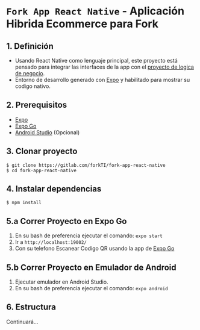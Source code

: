 # `Fork App React Native` - Aplicación Hibrida Ecommerce para Fork

## 1. Definición

- Usando React Native como lenguaje principal, este proyecto está pensado para integrar las interfaces de la app con el [proyecto de logica de negocio](https://gitlab.com/forkTI/fork-bussiness-library). 
- Entorno de desarrollo generado con [Expo](https://docs.expo.dev/) y habilitado para mostrar su codigo nativo.

## 2. Prerequisitos
- [Expo](https://reactnative.dev/docs/environment-setup)
- [Expo Go](https://expo.dev/client)
- [Android Studio](https://developer.android.com/studio?hl=es-419) (Opcional)

## 3. Clonar proyecto
```
$ git clone https://gitlab.com/forkTI/fork-app-react-native
$ cd fork-app-react-native
```

## 4. Instalar dependencias
```
$ npm install
```

## 5.a Correr Proyecto en Expo Go

1. En su bash de preferencia ejecutar el comando: `expo start`
2. Ir a `http://localhost:19002/`
3. Con su telefono Escanear Codigo QR usando la app de [Expo Go](https://expo.dev/client) 

## 5.b Correr Proyecto en Emulador de Android
1. Ejecutar emulador en Android Studio.
2. En su bash de preferencia ejecutar el comando: `expo android`


## 6. Estructura
Continuará...

